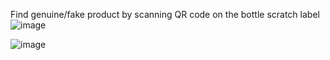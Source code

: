 Find genuine/fake product by scanning QR code on the bottle scratch label
![image](https://github.com/user-attachments/assets/6f5d5bec-2b2d-474d-ae67-2dc07650c7dd)

![image](https://github.com/user-attachments/assets/a4439679-ecd4-4bfe-8555-a1c073284c24)
